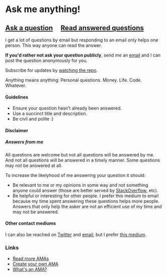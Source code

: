 # Ask me anything!

## [Ask a question](https://github.com/v0lkan/ama/issues/new) &nbsp;&nbsp;&nbsp; [Read answered questions](https://github.com/v0lkan/ama/issues?q=is%3Aissue+is%3Aclosed)

I get a lot of questions by email but responding to an email only helps one person. This way anyone can read the answer.

**If you'd rather not ask your question publicly**, send me an [email](mailto:me+ama@volkan.io) and I can post the question anonymously for you.

Subscribe for updates by [watching the repo](https://github.com/v0lkan/ama/subscription).

Anything means anything: Personal questions. Money. Life. Code. Whatever.

#### Guidelines

- Ensure your question hasn’t already been answered.
- Use a succinct title and description.
- Be civil and polite :)

#### Disclaimer

##### Answers from me

All questions are welcome but not all questions will be answered by me. 
And not all questions will be answered in a timely manner. 
Some questions may not be answered at all.


To increase the likelyhood of me answering your question it should:

- Be relevant to me or my opinions in some way and not something anyone could answer (those are better served by [StackOverflow](https://stackoverflow.com/), etc).
- Be helpful or interesting for other people. I prefer this medium to email because my time spent answering these questions helps more people. Answers that only help the asker are not an efficient use of my time and may not be answered.


#### Other contact mediums

I can also be reached on [Twitter](https://twitter.com/linkibol) and [email](mailto:me+ama@volkan.io), but I prefer [this medium](https://github.com/v0lkan/ama/issues/new).

### Links

- [Read more AMAs](https://github.com/sindresorhus/amas)
- [Create your own AMA](../../fork)
- [What's an AMA?](https://en.wikipedia.org/wiki/Reddit#IAmA_and_AMA)
